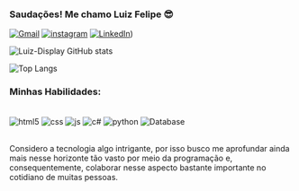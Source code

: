 ### Saudações! Me chamo Luiz Felipe 😎

[![Gmail](https://img.shields.io/badge/Gmail-D14836?style=for-the-badge&logo=gmail&logoColor=white)](mailto:luizdisplay501@gmail.com)
[![instagram](https://img.shields.io/badge/Instagram-E4405F?style=for-the-badge&logo=instagram&logoColor=white)](https://www.instagram.com/luiz_display/)
[![LinkedIn](https://img.shields.io/badge/LinkedIn-0A66C2?style=for-the-badge&logo=linkedin&logoColor=white)](https://www.linkedin.com/in/luizfelipeao/))


![Luiz-Display GitHub stats](https://github-readme-stats.vercel.app/api?username=Luiz-Display&show_icons=true&theme=tokyonight)

![Top Langs](https://github-readme-stats.vercel.app/api/top-langs/?username=Luiz-Display&layout=compact)

### Minhas Habilidades:

<div style="display: inline_block"><br/>
 <img align="center" alt="html5" src="https://img.shields.io/badge/HTML5-E34F26?style=for-the-badge&logo=html5&logoColor=white" />

 <img align="center" alt="css" src="https://img.shields.io/badge/CSS-239120?&style=for-the-badge&logo=css3&logoColor=white" />

 <img align="center" alt="js" src="https://img.shields.io/badge/JavaScript-F7DF1E?style=for-the-badge&logo=javascript&logoColor=black" />

 <img align="center" alt="c#" src="https://img.shields.io/badge/C%23-239120?style=for-the-badge&logo=c-sharp&logoColor=white" />

 <img align="center" alt="python" src="https://img.shields.io/badge/Python-3776AB?style=for-the-badge&logo=python&logoColor=white" />

 <img align="center" alt="Database" src="https://img.shields.io/badge/Database-4DB33D?style=for-the-badge&logo=databricks&logoColor=white" />


</div><br/>

Considero a tecnologia algo intrigante, por isso busco me aprofundar ainda mais nesse horizonte tão vasto por meio da programação e, consequentemente, colaborar nesse aspecto bastante importante no cotidiano de muitas pessoas.
